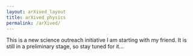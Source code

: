 ```yaml
---
layout: arXived_layout
title: arXived physics
permalink: /arXived/
---
```


This is a new science outreach initiative I am starting with my friend. It is still in a preliminary stage, so stay tuned for it...